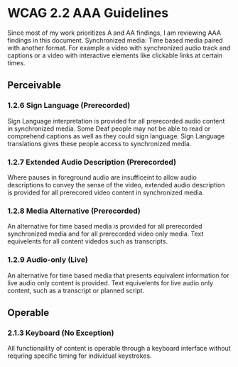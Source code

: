 # WCAG 2.2 AAA Guidelines 
Since most of my work prioritizes A and AA findings, I am reviewing AAA findings in this document. 
Synchronized media: Time based media paired with another format. For example a video with synchronized audio track and captions or a video with interactive elements like clickable links at certain times. 

## Perceivable 

### 1.2.6 Sign Language (Prerecorded) 
Sign Language interpretation is provided for all prerecorded audio content in synchronized media.
Some Deaf people may not be able to read or comprehend captions as well as they could sign language. Sign Language translations gives these people access to synchronized media. 

### 1.2.7 Extended Audio Description (Prerecorded) 
Where pauses in foreground audio are insufficeint to allow audio descriptions to convey the sense of the video, extended audio description is provided for all prerecored video content in synchronized media. 

### 1.2.8 Media Alternative (Prerecorded) 
An alternative for time based media is provided for all prerecorded synchronized media and for all prerecorded video only media. 
Text equivelents for all content videdos such as transcripts. 

### 1.2.9 Audio-only (Live)
An alternative for time based media that presents equivalent information for live audio only content is provided. 
Text equivelents for live audio only content, such as a transcript or planned script. 

## Operable 

### 2.1.3 Keyboard (No Exception) 
All functionaility of content is operable through a keyboard interface without requring specific timing for individual keystrokes. 
